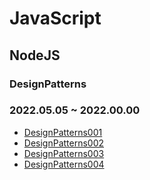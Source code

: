 # JavaScript
## NodeJS
### DesignPatterns
### 2022.05.05 ~ 2022.00.00
* [DesignPatterns001](https://github.com/injuk/TIL/blob/master/JavaScript/NodeJS/DesignPatterns/DesignPatterns001.md)
* [DesignPatterns002](https://github.com/injuk/TIL/blob/master/JavaScript/NodeJS/DesignPatterns/DesignPatterns002.md)
* [DesignPatterns003](https://github.com/injuk/TIL/blob/master/JavaScript/NodeJS/DesignPatterns/DesignPatterns003.md)
* [DesignPatterns004](https://github.com/injuk/TIL/blob/master/JavaScript/NodeJS/DesignPatterns/DesignPatterns004.md)